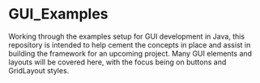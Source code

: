 # GUI_Examples
Working through the examples setup for GUI development in Java, this repository is intended to help cement the concepts in place and assist in building the framework for an upcoming project. Many GUI elements and layouts will be covered here, with the focus being on buttons and GridLayout styles. 
